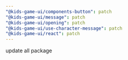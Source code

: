 ```yaml
---
"@kids-game-ui/components-button": patch
"@kids-game-ui/message": patch
"@kids-game-ui/opening": patch
"@kids-game-ui/use-character-message": patch
"@kids-game-ui/react": patch
---
```


update all package
